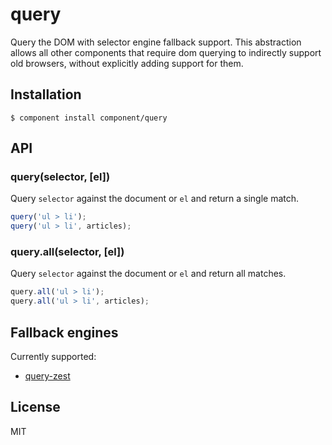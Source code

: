 # query

  Query the DOM with selector engine fallback support. This abstraction
  allows all other components that require dom querying to indirectly support
  old browsers, without explicitly adding support for them.

## Installation

    $ component install component/query

## API

### query(selector, [el])

  Query `selector` against the document or `el`
  and return a single match.

```js
query('ul > li');
query('ul > li', articles);
```

### query.all(selector, [el])

  Query `selector` against the document or `el`
  and return all matches.

```js
query.all('ul > li');
query.all('ul > li', articles);
```

## Fallback engines

  Currently supported:

  - [query-zest](https://github.com/component/query-zest)

## License

  MIT
